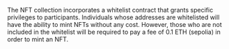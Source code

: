 The NFT collection incorporates a whitelist contract that grants specific privileges to participants. Individuals whose addresses are whitelisted will have the ability to mint NFTs without any cost. However, those who are not included in the whitelist will be required to pay a fee of 0.1 ETH (sepolia) in order to mint an NFT.
